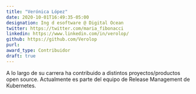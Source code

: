 ```yaml
---
title: "Verónica López"
date: 2020-10-01T16:49:35-05:00
designation: Ing d esoftware @ Digital Ocean
twitter: https://twitter.com/maria_fibonacci
linkedin: https://www.linkedin.com/in/verolop/
github: https://github.com/Verolop
purl: 
award_type: Contribuidor
draft: true
---
```


A lo largo de su carrera ha contribuido a distintos proyectos/productos open source. Actualmente es parte del equipo de Release Management de Kubernetes.
